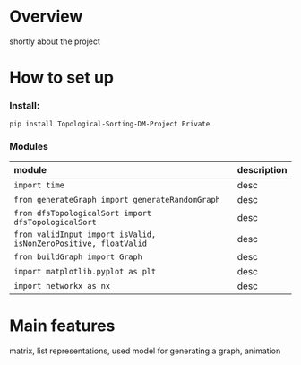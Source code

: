 # Overview
shortly about the  project

# How to set up
### Install:
`pip install Topological-Sorting-DM-Project
Private`

### Modules
| module        | description |
|:--------------|:------------|
| `import time` | desc        |
| `from generateGraph import generateRandomGraph` | desc        |
| `from dfsTopologicalSort import dfsTopologicalSort` | desc        |
| `from validInput import isValid, isNonZeroPositive, floatValid` | desc        |
| `from buildGraph import Graph` | desc        |
| `import matplotlib.pyplot as plt` | desc        |
| `import networkx as nx` | desc        |
# Main features
matrix, list representations, used model for generating a graph,
animation


